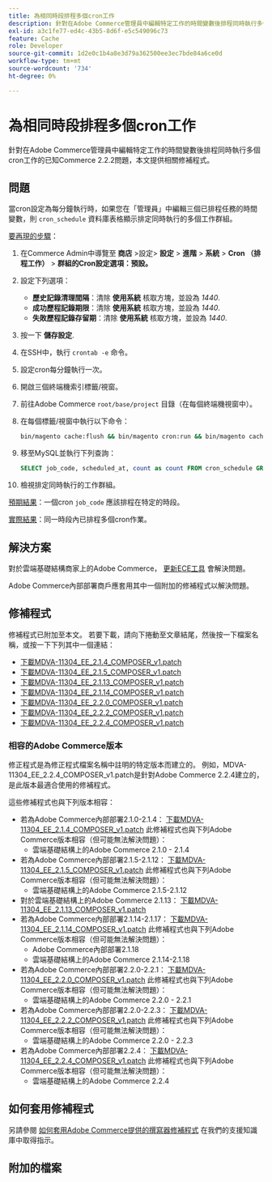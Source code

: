 ```yaml
---
title: 為相同時段排程多個cron工作
description: 針對在Adobe Commerce管理員中編輯特定工作的時間變數後排程同時執行多個cron工作的已知Commerce 2.2.2問題，本文提供相關修補程式。
exl-id: a3c1fe77-ed4c-43b5-8d6f-e5c549096c73
feature: Cache
role: Developer
source-git-commit: 1d2e0c1b4a8e3d79a362500ee3ec7bde84a6ce0d
workflow-type: tm+mt
source-wordcount: '734'
ht-degree: 0%

---
```


# 為相同時段排程多個cron工作

針對在Adobe Commerce管理員中編輯特定工作的時間變數後排程同時執行多個cron工作的已知Commerce 2.2.2問題，本文提供相關修補程式。

## 問題

當cron設定為每分鐘執行時，如果您在「管理員」中編輯三個已排程任務的時間變數，則 `cron_schedule` 資料庫表格顯示排定同時執行的多個工作群組。

<u>要再現的步驟</u>：

1. 在Commerce Admin中導覽至 **商店** >設定> **設定** > **進階** > **系統** > **Cron （排程工作）** > **群組的Cron設定選項：預設。**
1. 設定下列選項：
   * **歷史記錄清理間隔**：清除 **使用系統** 核取方塊，並設為 *1440*.
   * **成功歷程記錄期限**：清除 **使用系統** 核取方塊，並設為 *1440*.
   * **失敗歷程記錄存留期**：清除 **使用系統** 核取方塊，並設為 *1440*.

1. 按一下 **儲存設定**.
1. 在SSH中，執行 `crontab -e` 命令。
1. 設定cron每分鐘執行一次。
1. 開啟三個終端機索引標籤/視窗。
1. 前往Adobe Commerce `root/base/project` 目錄（在每個終端機視窗中）。
1. 在每個標籤/視窗中執行以下命令：

   ```bash
   bin/magento cache:flush && bin/magento cron:run && bin/magento cache:flush && bin/magento cron:run
   ```

1. 移至MySQL並執行下列查詢：

   ```sql
   SELECT job_code, scheduled_at, count as count FROM cron_schedule GROUP BY job_code, scheduled_at HAVING count > 1 ORDER BY scheduled_at;
   ```

1. 檢視排定同時執行的工作群組。

<u>預期結果</u>：一個cron `job_code` 應該排程在特定的時段。

<u>實際結果</u>：同一時段內已排程多個cron作業。

## 解決方案

對於雲端基礎結構商家上的Adobe Commerce， [更新ECE工具](https://experienceleague.adobe.com/docs/commerce-cloud-service/user-guide/dev-tools/ece-tools/update-package.html) 會解決問題。

Adobe Commerce內部部署商戶應套用其中一個附加的修補程式以解決問題。

## 修補程式

修補程式已附加至本文。 若要下載，請向下捲動至文章結尾，然後按一下檔案名稱，或按一下下列其中一個連結：

* [下載MDVA-11304\_EE\_2.1.4\_COMPOSER\_v1.patch](assets/MDVA-11304_EE_2.1.4_COMPOSER_v1.patch.zip)
* [下載MDVA-11304\_EE\_2.1.5\_COMPOSER\_v1.patch](assets/MDVA-11304_EE_2.1.5_COMPOSER_v1.patch.zip)
* [下載MDVA-11304\_EE\_2.1.13\_COMPOSER\_v1.patch](assets/MDVA-11304_EE_2.1.13_COMPOSER_v1.patch.zip)
* [下載MDVA-11304\_EE\_2.1.14\_COMPOSER\_v1.patch](assets/MDVA-11304_EE_2.1.14_COMPOSER_v1.patch.zip)
* [下載MDVA-11304\_EE\_2.2.0\_COMPOSER\_v1.patch](assets/MDVA-11304_EE_2.2.0_COMPOSER_v1.patch.zip)
* [下載MDVA-11304\_EE\_2.2.2\_COMPOSER\_v1.patch](assets/MDVA-11304_EE_2.2.2_COMPOSER_v1.patch.zip)
* [下載MDVA-11304\_EE\_2.2.4\_COMPOSER\_v1.patch](assets/MDVA-11304_EE_2.2.4_COMPOSER_v1.patch.zip)

### 相容的Adobe Commerce版本

修正程式是為修正程式檔案名稱中註明的特定版本而建立的。 例如，MDVA-11304\_EE\_2.2.4\_COMPOSER\_v1.patch是針對Adobe Commerce 2.2.4建立的，是此版本最適合使用的修補程式。

這些修補程式也與下列版本相容：

* 若為Adobe Commerce內部部署2.1.0-2.1.4： [下載MDVA-11304\_EE\_2.1.4\_COMPOSER\_v1.patch](assets/MDVA-11304_EE_2.1.4_COMPOSER_v1.patch.zip) 此修補程式也與下列Adobe Commerce版本相容（但可能無法解決問題）：
   * 雲端基礎結構上的Adobe Commerce 2.1.0 - 2.1.4
* 若為Adobe Commerce內部部署2.1.5-2.1.12： [下載MDVA-11304\_EE\_2.1.5\_COMPOSER\_v1.patch](assets/MDVA-11304_EE_2.1.5_COMPOSER_v1.patch.zip) 此修補程式也與下列Adobe Commerce版本相容（但可能無法解決問題）：
   * 雲端基礎結構上的Adobe Commerce 2.1.5-2.1.12
* 對於雲端基礎結構上的Adobe Commerce 2.1.13： [下載MDVA-11304\_EE\_2.1.13\_COMPOSER\_v1.patch](assets/MDVA-11304_EE_2.1.13_COMPOSER_v1.patch.zip)
* 若為Adobe Commerce內部部署2.1.14-2.1.17： [下載MDVA-11304\_EE\_2.1.14\_COMPOSER\_v1.patch](assets/MDVA-11304_EE_2.1.14_COMPOSER_v1.patch.zip) 此修補程式也與下列Adobe Commerce版本相容（但可能無法解決問題）：
   * Adobe Commerce內部部署2.1.18
   * 雲端基礎結構上的Adobe Commerce 2.1.14-2.1.18
* 若為Adobe Commerce內部部署2.2.0-2.2.1： [下載MDVA-11304\_EE\_2.2.0\_COMPOSER\_v1.patch](assets/MDVA-11304_EE_2.2.0_COMPOSER_v1.patch.zip) 此修補程式也與下列Adobe Commerce版本相容（但可能無法解決問題）：
   * 雲端基礎結構上的Adobe Commerce 2.2.0 - 2.2.1
* 若為Adobe Commerce內部部署2.2.0-2.2.3： [下載MDVA-11304\_EE\_2.2.2\_COMPOSER\_v1.patch](assets/MDVA-11304_EE_2.2.2_COMPOSER_v1.patch.zip) 此修補程式也與下列Adobe Commerce版本相容（但可能無法解決問題）：
   * 雲端基礎結構上的Adobe Commerce 2.2.0 - 2.2.3
* 若為Adobe Commerce內部部署2.2.4： [下載MDVA-11304\_EE\_2.2.4\_COMPOSER\_v1.patch](assets/MDVA-11304_EE_2.2.4_COMPOSER_v1.patch.zip) 此修補程式也與下列Adobe Commerce版本相容（但可能無法解決問題）：
   * 雲端基礎結構上的Adobe Commerce 2.2.4

## 如何套用修補程式

另請參閱 [如何套用Adobe Commerce提供的撰寫器修補程式](/help/how-to/general/how-to-apply-a-composer-patch-provided-by-magento.md) 在我們的支援知識庫中取得指示。

## 附加的檔案
